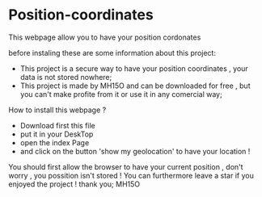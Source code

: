 # Position-coordinates
This webpage allow you to have your position cordonates

before instaling these are some information about this project:
  - This project is a secure way to have your position coordinates , your data is not stored nowhere;
  - This project is made by MH15O and can be downloaded for free , but you can't make profite from it or use it in any comercial way;
  
  
How to install this webpage ?
  - Download first this file 
  - put it in your DeskTop
  - open the index Page
  - and click on the button 'show my geolocation' to have your location !
  
  
  You should first allow the browser to have your current position , don't worry , you possition isn't stored !
  You can furthermore leave a star if you enjoyed the project !
  thank you;
  MH15O
